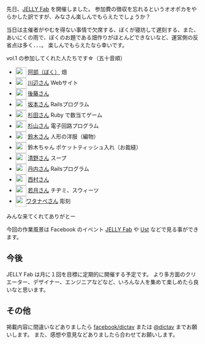 先日、[JELLY Fab][] を開催しました。
参加費の徴収を忘れるというオオポカをやらかした訳ですが、みなさん楽しんでもらえたでしょうか？

当日は主催者がやむを得ない事情で欠席する、ぼくが寝坊して遅刻する、また、あいにくの雨で、ぼくのお題である畑作りがほとんどできないなど、運営側の反省点は多く．．．。
楽しんでもらえたなら幸いです。


vol.1 の参加してくれた人たちです☆（五十音順）
<style>
img{
  width:2em;
  height:2em;
  vertical-align: middle;
}
</style>

- <img src="http://graph.facebook.com/dictav/picture" /> 			[阿部（ぼく）](http://www.facebook.com/dictav)  畑 
- <img src="http://graph.facebook.com/masato.kawabe.7/picture" />	[川辺さん](http://www.facebook.com/masato.kawabe.7)  Webサイト
- <img src="http://graph.facebook.com/kazuhito.goto/picture" />		[後藤さん](http://www.facebook.com/kazuhito.goto)  
- <img src="http://graph.facebook.com/sakataiki/picture" />    		[坂本さん](http://www.facebook.com/sakataiki)  Railsプログラム
- <img src="http://graph.facebook.com/sugita.haruhi/picture" />		[杉田さん](http://www.facebook.com/sugita.haruhi)  Ruby で数当てゲーム
- <img src="http://graph.facebook.com/garlic.tea/picture" />			[杉山さん](http://www.facebook.com/garlic.tea)  電子回路プログラム
- <img src="http://graph.facebook.com/mioaco/picture" />				[鈴木さん](http://www.facebook.com/mioaco)  人形の洋服（編物）
- <img src="" />														鈴木ちゃん  ポケットティッシュ入れ（お裁縫）
- <img src="http://graph.facebook.com/asuka.seino.9/picture" />		[清野さん](http://www.facebook.com/asuka.seino.9)  スープ
- <img src="http://graph.facebook.com/saisa6153/picture" />			[丹内さん](http://www.facebook.com/saisa6153)  Railsプログラム
- <img src="http://graph.facebook.com/west2538/picture" />			[西村さん](http://www.facebook.com/west2538)  
- <img src="http://graph.facebook.com/keniti.wakatuki/picture" />	[若月さん](http://www.facebook.com/keniti.wakatuki)  チヂミ、スウィーツ
- <img src="http://api.twitter.com/1/users/profile_image/tana_bei" />[ワタナベさん](http://twitter.com/tana_bei)  彫刻

みんな来てくれてありがとー

今回の作業風景は Facebook のイベント [JELLY Fab][] や [Ust](http://www.ustream.tv/recorded/23184875) などで見る事ができます。

## 今後
JELLY Fab は月に１回を目標に定期的に開催する予定です。
より多方面のクリエーター、デザイナー、エンジニアなどなど、いろんな人を集めて楽しめたら良いなと思います。

## その他
掲載内容に間違いなどありましたら [facebook/dictav](http://www.facebook.com/dictav) または [@dictav](http://twitter.com/dictav) までお願いします。
また、感想や意見などありましたら合わせてお願いします。

[JELLY Fab]: http://www.facebook.com/events/430285053662157/

